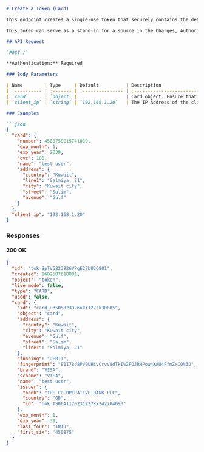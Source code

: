```markdown
# Create a Token (Card)

This endpoint creates a single-use token that securely contains the details of a credit card.

This token can serve as a stand-in for a source in the Charges, Authorize, or Card API but it's important to note that these tokens can only be used once within a few minutes of creation. Please be aware that a PCI compliance certificate is required to use this endpoint. For more information, please contact our team. However, you can also create tokens using our Card Web SDK without needing to meet PCI compliance requirements.

## API Request

`POST /`

**Authentication:** Required

### Body Parameters

| Name        | Type     | Default          | Description                                                                 | Required |
| :---------- | :------- | :--------------- | :-------------------------------------------------------------------------- | :------- |
| `card`      | `object` |                  | Card object. Ensure that your business account has the access to use this API. | False    |
| `client_ip` | `string` | `192.168.1.20`   | The IP Address of the client.                                               | False    |

### Examples

```json
{
  "card": {
    "number": 4508750015741019,
    "exp_month": 1,
    "exp_year": 2039,
    "cvc": 100,
    "name": "test user",
    "address": {
      "country": "Kuwait",
      "line1": "Salmiya, 21",
      "city": "Kuwait city",
      "street": "Salim",
      "avenue": "Gulf"
    }
  },
  "client_ip": "192.168.1.20"
}
```

### Responses

#### 200 OK

```json
{
  "id": "tok_SpTV5823926VPgE27bU3O801",
  "created": 1682587618801,
  "object": "token",
  "live_mode": false,
  "type": "CARD",
  "used": false,
  "card": {
    "id": "card_u35O5823926okiJ27sk3D805",
    "object": "card",
    "address": {
      "country": "Kuwait",
      "city": "Kuwait city",
      "avenue": "Gulf",
      "street": "Salim",
      "line1": "Salmiya, 21"
    },
    "funding": "DEBIT",
    "fingerprint": "E1I78d8PV0UHivCrvV8dTkI%2FQJRHPow4XAU4FfmZxCQ%3D",
    "brand": "VISA",
    "scheme": "VISA",
    "name": "test user",
    "issuer": {
      "bank": "THE CO-OPERATIVE BANK PLC",
      "country": "GB",
      "id": "bnk_TS06A1120231227Kx242704090"
    },
    "exp_month": 1,
    "exp_year": 39,
    "last_four": "1019",
    "first_six": "450875"
  }
}
```
```